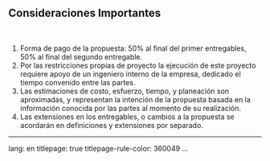 
## Consideraciones Importantes

> 

<br>


1. Forma de pago de la propuesta: 50% al final del primer entregables, 50% al final del segundo entregable.
1. Por las restricciones propias de proyecto la ejecución de este proyecto requiere apoyo de un ingeniero interno de la empresa, dedicado el tiempo convenido entre las partes.
1. Las estimaciones de costo, esfuerzo, tiempo, y planeación son aproximadas, y representan la intención de la propuesta basada en la información conocida por las partes al momento de su realización.
1. Las extensiones en los entregables, o cambios a la propuesta se acordarán en definiciones y extensiones por separado.






---
lang: en
titlepage: true
titlepage-rule-color: 360049
...

